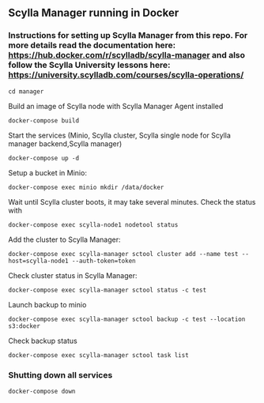 ## Scylla Manager running in Docker 

### Instructions for setting up Scylla Manager from this repo. For more details read the documentation here: https://hub.docker.com/r/scylladb/scylla-manager and also follow the Scylla University lessons here: https://university.scylladb.com/courses/scylla-operations/

```
cd manager
```
Build an image of Scylla node with Scylla Manager Agent installed
```
docker-compose build
```

Start the services (Minio, Scylla cluster, Scylla single node for Scylla manager backend,Scylla manager)
```
docker-compose up -d
```

Setup a bucket in Minio:
```
docker-compose exec minio mkdir /data/docker
```

Wait until Scylla cluster boots, it may take several minutes. Check the status with
```
docker-compose exec scylla-node1 nodetool status
```

Add the cluster to Scylla Manager:
```
docker-compose exec scylla-manager sctool cluster add --name test --host=scylla-node1 --auth-token=token
```

Check cluster status in Scylla Manager:
```
docker-compose exec scylla-manager sctool status -c test
```

Launch backup to minio
```
docker-compose exec scylla-manager sctool backup -c test --location s3:docker
```

Check backup status
```
docker-compose exec scylla-manager sctool task list
```


### Shutting down all services 
```
docker-compose down
```
